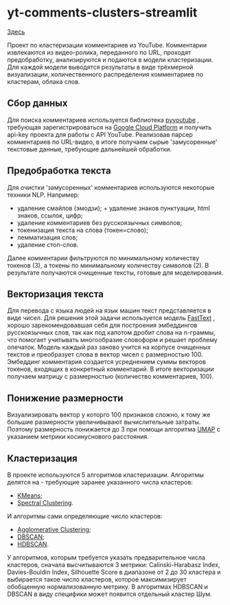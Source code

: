 # yt-comments-clusters-streamlit
[Здесь](https://bignotonlydata-yt-comments-clusters-streamlit---0jl6pv.streamlitapp.com/)

Проект по кластеризации комментариев из YouTube. Комментарии извлекаются из видео-ролика, 
переданного по URL, проходят предобработку, анализируются и подаются в модели кластеризации. 
Для каждой модели выводятся результаты в виде трёхмерной визуализации, количественного 
распределения комментариев по кластерам, облака слов.

## Сбор данных
Для поиска комментариев используется библиотека [pyyoutube](https://github.com/sns-sdks/python-youtube)
, требующая зарегистрироваться 
на [Google Cloud Platform](https://console.cloud.google.com/) и получить 
api-key проекта для работы с API YouTube. 
Реализовав парсер комментариев по URL-видео, в итоге получаем сырые 'замусоренные' 
текстовые данные, требующие дальнейшей обработки.

## Предобработка текста
Для очистки 'замусоренных' комментариев используются некоторые техники NLP. Например:
+ удаление смайлов (эмодзи); + удаление знаков пунктуации, html знаков, ссылок, цифр;
+ удаление комментариев без русскоязычных символов;
+ токенизация текста на слова (токен=слово);
+ лемматизация слов;
+ удаление стоп-слов.

Далее комментарии фильтруются по минимальному количеству токенов (3), а токены по 
минимальному количеству символов (2). В результате получаются очищенные тексты, 
готовые для моделирования.

## Векторизация текста
Для перевода с языка людей на язык машин текст представляется в виде чисел. 
Для решения этой задачи используется модель [FastText](https://radimrehurek.com/gensim/models/fasttext.html)
, хорошо зарекомендовавшая 
себя для построения эмбеддингов русскоязычных слов, так как под капотом дробит 
слова на n-граммы, что помогает учитывать многообразие словоформ и решает проблему 
опечаток. Модель каждый раз заново учится на корпусе очищенных текстов и преобразует 
слова в вектор чисел с размерностью 100. Эмбеддинг комментария создается усреднением 
суммы векторов токенов, входящих в конкретный комментарий. В итоге векторизации 
получаем матрицу с размерностью (количество комментариев, 100).

## Понижение размерности
Визуализировать вектор у которго 100 признаков сложно, к тому же большие 
размерности увеличивывают вычислительные затраты. Поэтому размерность 
понижается до 3 при помощи алгоритма [UMAP](https://umap-learn.readthedocs.io/en/latest/clustering.html) 
с указанием метрики косинуснового расстояния.

## Кластеризация
В проекте используются 5 алгоритмов кластеризации. Алгоритмы делятся на - требующие заранее указанного числа кластеров:

+ [KMeans](https://scikit-learn.org/stable/modules/generated/sklearn.cluster.KMeans.html);
+ [Spectral Clustering](https://scikit-learn.org/stable/modules/generated/sklearn.cluster.SpectralClustering.html).

И алгоритмы сами определяющие число кластеров:

+ [Agglomerative Clustering](https://scikit-learn.org/stable/modules/generated/sklearn.cluster.AgglomerativeClustering.html);
+ [DBSCAN](https://scikit-learn.org/stable/modules/generated/sklearn.cluster.DBSCAN.html);
+ [HDBSCAN](https://hdbscan.readthedocs.io/en/latest/).

У алгоритмов, которым требуется указать предварительное числа кластеров, сначала 
высчитываются 3 метрики: Calinski-Harabasz Index, Davies-Bouldin Index, Silhouette 
Score в диапазоне от 2 до 30 кластера и выбирается такое число кластеров, которое 
максимизирует обобщенную нормализованную метрику. В алгоритмах HDBSCAN и DBSCAN 
в виду специфики может появится отдельный кластер Шум.
